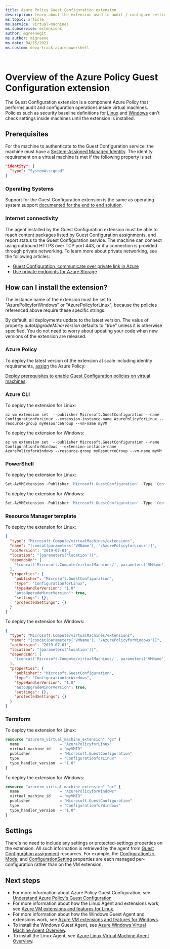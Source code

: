 ```yaml
---
title: Azure Policy Guest Configuration extension
description: Learn about the extension used to audit / configure settings inside virtual machines
ms.topic: article
ms.service: virtual-machines
ms.subservice: extensions
author: mgreenegit
ms.author: migreene
ms.date: 04/15/2021 
ms.custom: devx-track-azurepowershell

---
```


# Overview of the Azure Policy Guest Configuration extension

The Guest Configuration extension is a component Azure Policy that performs audit and configuration operations inside virtual machines.
Policies such as security baseline definitions for 
[Linux](https://portal.azure.com/#blade/Microsoft_Azure_Policy/PolicyDetailBlade/definitionId/%2Fproviders%2FMicrosoft.Authorization%2FpolicyDefinitions%2Ffc9b3da7-8347-4380-8e70-0a0361d8dedd)
and [Windows](https://portal.azure.com/#blade/Microsoft_Azure_Policy/PolicyDetailBlade/definitionId/%2Fproviders%2FMicrosoft.Authorization%2FpolicyDefinitions%2F72650e9f-97bc-4b2a-ab5f-9781a9fcecbc)
can't check settings inside machines until the extension is installed.

## Prerequisites

For the machine to authenticate to the Guest Configuration service, the machine must have a
[System-Assigned Managed Identity](../../active-directory/managed-identities-azure-resources/overview.md).
The identity requirement on a virtual machine is met if the following property is set.

  ```json
  "identity": {
    "type": "SystemAssigned"
  }
  ```

### Operating Systems

Support for the Guest Configuration extension is the same as operating system support
[documented for the end to end solution](../../governance/policy/concepts/guest-configuration.md#supported-client-types).

### Internet connectivity

The agent installed by the Guest Configuration extension must be able to reach
content packages listed by Guest Configuration assignments,
and report status to the Guest Configuration service.
The machine can connect using outbound HTTPS over
TCP port 443, or if a connection is provided through private networking.
To learn more about private networking, see the following articles:

- [Guest Configuration, communicate over private link in Azure](../../governance/policy/concepts/guest-configuration.md#communicate-over-private-link-in-azure)
- [Use private endpoints for Azure Storage](../../storage/common/storage-private-endpoints.md)

## How can I install the extension?

The instance name of the extension must be set to
"AzurePolicyforWindows" or "AzurePolicyforLinux",
because the policies referenced above require these specific strings.

By default, all deployments update to the latest version. The value
of property _autoUpgradeMinorVersion_ defaults to "true" unless it is otherwise
specified. You do not need to worry about updating your code when
new versions of the extension are released.

### Azure Policy

To deploy the latest version of the extension at scale including identity requirements,
[assign](../../governance/policy/assign-policy-portal.md) the Azure Policy:

[Deploy prerequisites to enable Guest Configuration policies on virtual machines](https://github.com/Azure/azure-policy/blob/master/built-in-policies/policySetDefinitions/Guest%20Configuration/GuestConfiguration_AzureBaseline.json).

### Azure CLI

To deploy the extension for Linux:


```azurecli
az vm extension set  --publisher Microsoft.GuestConfiguration --name ConfigurationforLinux --extension-instance-name AzurePolicyforLinux --resource-group myResourceGroup --vm-name myVM
```

To deploy the extension for Windows:

```azurecli
az vm extension set  --publisher Microsoft.GuestConfiguration --name ConfigurationforWindows --extension-instance-name AzurePolicyforWindows --resource-group myResourceGroup --vm-name myVM
```

### PowerShell

To deploy the extension for Linux:

```powershell
Set-AzVMExtension -Publisher 'Microsoft.GuestConfiguration' -Type 'ConfigurationforLinux' -Name 'AzurePolicyforLinux' -TypeHandlerVersion 1.0 -ResourceGroupName 'myResourceGroup' -Location 'myLocation' -VMName 'myVM'
```

To deploy the extension for Windows:

```powershell
Set-AzVMExtension -Publisher 'Microsoft.GuestConfiguration' -Type 'ConfigurationforWindows' -Name 'AzurePolicyforWindows' -TypeHandlerVersion 1.0 -ResourceGroupName 'myResourceGroup' -Location 'myLocation' -VMName 'myVM'
```

### Resource Manager template

To deploy the extension for Linux:

```json
{
  "type": "Microsoft.Compute/virtualMachines/extensions",
  "name": "[concat(parameters('VMName'), '/AzurePolicyforLinux')]",
  "apiVersion": "2019-07-01",
  "location": "[parameters('location')]",
  "dependsOn": [
    "[concat('Microsoft.Compute/virtualMachines/', parameters('VMName'))]"
  ],
  "properties": {
    "publisher": "Microsoft.GuestConfiguration",
    "type": "ConfigurationforLinux",
    "typeHandlerVersion": "1.0"
    "autoUpgradeMinorVersion": true,
    "settings": {},
    "protectedSettings": {}
  }
}
```

To deploy the extension for Windows:

```json
{
  "type": "Microsoft.Compute/virtualMachines/extensions",
  "name": "[concat(parameters('VMName'), '/AzurePolicyforWindows')]",
  "apiVersion": "2019-07-01",
  "location": "[parameters('location')]",
  "dependsOn": [
    "[concat('Microsoft.Compute/virtualMachines/', parameters('VMName'))]"
  ],
  "properties": {
    "publisher": "Microsoft.GuestConfiguration",
    "type": "ConfigurationforWindows",
    "typeHandlerVersion": "1.0"
    "autoUpgradeMinorVersion": true,
    "settings": {},
    "protectedSettings": {}
  }
}
```

### Terraform

To deploy the extension for Linux:

```terraform
resource "azurerm_virtual_machine_extension" "gc" {
  name                  = "AzurePolicyforLinux"
  virtual_machine_id    = "myVMID"
  publisher             = "Microsoft.GuestConfiguration"
  type                  = "ConfigurationforLinux"
  type_handler_version  = "1.0"
}
```

To deploy the extension for Windows:

```terraform
resource "azurerm_virtual_machine_extension" "gc" {
  name                  = "AzurePolicyforWindows"
  virtual_machine_id    = "myVMID"
  publisher             = "Microsoft.GuestConfiguration"
  type                  = "ConfigurationforWindows"
  type_handler_version  = "1.0"
}
```

## Settings

There's no need to include any settings or protected-settings properties on the extension.
All such information is retrieved by the agent from
[Guest Configuration assignment](/rest/api/guestconfiguration/guestconfigurationassignments)
resources. For example, the
[ConfigurationUri](/rest/api/guestconfiguration/guestconfigurationassignments/createorupdate#guestconfigurationnavigation),
[Mode](/rest/api/guestconfiguration/guestconfigurationassignments/createorupdate#configurationmode),
and
[ConfigurationSetting](/rest/api/guestconfiguration/guestconfigurationassignments/createorupdate#configurationsetting)
properties are each managed per-configuration rather than on the VM extension.

## Next steps

* For more information about Azure Policy Guest Configuration, see [Understand Azure Policy's Guest Configuration](../../governance/policy/concepts/guest-configuration.md)
* For more information about how the Linux Agent and extensions work, see [Azure VM extensions and features for Linux](features-linux.md).
* For more information about how the Windows Guest Agent and extensions work, see [Azure VM extensions and features for Windows](features-windows.md).  
* To install the Windows Guest Agent, see [Azure Windows Virtual Machine Agent Overview](agent-windows.md).  
* To install the Linux Agent, see [Azure Linux Virtual Machine Agent Overview](agent-linux.md).  
